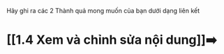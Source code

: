 Hãy ghi ra các 2 Thành quả mong muốn của bạn dưới dạng liên kết
# [[1.4 Xem và chỉnh sửa nội dung]]➡️